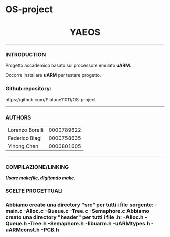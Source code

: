 # OS-project

<h1 align="center">YAEOS</h1>

<hr>

<h3>INTRODUCTION</h3>
<p>Progetto accademico basato sul processore emulato <b>uARM</b>.<p>
<p>Occorre installare <b>uARM</b> per testare progetto.</p>
<h3>Github repository:</h3>
<p>https://github.com/Plutone11011/OS-project<p>

<hr>

<h3>AUTHORS</h3>
<table>
  <tr>
    <td>Lorenzo Borelli</td>
    <td>0000789622</td>
  </tr>
  <tr>
    <td>Federico Biagi</td>
    <td>0000758635</td>
  </tr>
  <tr>
    <td>Yihong Chen</td>
    <td>0000801605</td>
  </tr>
</table>

<hr>

<h3>COMPILAZIONE/LINKING</h3>
<p><b><em>Usare makefile, digitando make.</em></b></p>

<h3>SCELTE PROGETTUALI<h3>
Abbiamo creato una directory "src" per tutti i file sorgente: 
-main.c
-Alloc.c 
-Queue.c
-Tree.c
-Semaphore.c
Abbiamo creato una directory "header" per tutti i file .h:
-Alloc.h 
-Queue.h
-Tree.h
-Semaphore.h
-libuarm.h
-uARMtypes.h
-uARMconst.h
-PCB.h

